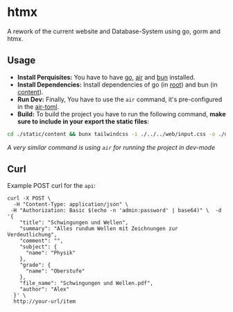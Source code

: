 # htmx

A rework of the current website and Database-System using go, gorm and htmx.

## Usage

- **Install Perquisites:** You have to have [go](https://go.dev/), [air](https://github.com/cosmtrek/air) and [bun](https://bun.sh/) installed.
- **Install Dependencies:** Install dependencies of go (in [root](/)) and bun (in [content](static/content/)).
- **Run Dev:** Finally, You have to use the `air` command, it's pre-configured in the [air-toml](.air.toml).
- **Build:** To build the project you have to run the following command, **make sure to include in your export the static files**:
```sh
cd ./static/content && bunx tailwindcss -i ./../../web/input.css -o ./dist/output.css --minify && cd ./../../ && templ generate && go build .
```
*A very similar command is using `air` for running the project in dev-mode*

## Curl

Example POST curl for the `api`:
```
curl -X POST \
  -H "Content-Type: application/json" \
 -H "Authorization: Basic $(echo -n 'admin:password' | base64)" \  -d '{
    "title": "Schwingungen und Wellen",
    "summary": "Alles rundum Wellen mit Zeichnungen zur Verdeutlichung",  
    "comment": "",
    "subject": {
      "name": "Physik"
    },
    "grade": {
      "name": "Oberstufe"
    },
    "file_name": "Schwingungen und Wellen.pdf",
    "author": "Alex"
  }' \
  http://your-url/item
```
